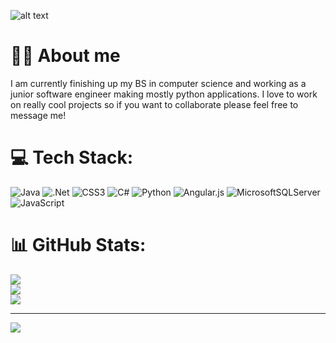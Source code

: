 ![alt text](https://pbs.twimg.com/media/Dy8TETfXgAAVk9q.jpg)
# :man_technologist: About me
I am currently finishing up my BS in computer science and working as a junior software engineer making mostly python applications. 
I love to work on really cool projects so if you want to collaborate please feel free to message me!

# 💻 Tech Stack:
![Java](https://img.shields.io/badge/java-%23ED8B00.svg?style=for-the-badge&logo=java&logoColor=white) ![.Net](https://img.shields.io/badge/.NET-5C2D91?style=for-the-badge&logo=.net&logoColor=white) ![CSS3](https://img.shields.io/badge/css3-%231572B6.svg?style=for-the-badge&logo=css3&logoColor=white) ![C#](https://img.shields.io/badge/c%23-%23239120.svg?style=for-the-badge&logo=c-sharp&logoColor=white) ![Python](https://img.shields.io/badge/python-3670A0?style=for-the-badge&logo=python&logoColor=ffdd54) ![Angular.js](https://img.shields.io/badge/angular.js-%23E23237.svg?style=for-the-badge&logo=angularjs&logoColor=white) ![MicrosoftSQLServer](https://img.shields.io/badge/Microsoft%20SQL%20Sever-CC2927?style=for-the-badge&logo=microsoft%20sql%20server&logoColor=white) ![JavaScript](https://img.shields.io/badge/javascript-%23323330.svg?style=for-the-badge&logo=javascript&logoColor=%23F7DF1E)
# 📊 GitHub Stats:
![](https://github-readme-stats.vercel.app/api?username=bgula5&theme=nightowl&hide_border=false&include_all_commits=false&count_private=false)<br/>
![](https://github-readme-streak-stats.herokuapp.com/?user=bgula5&theme=nightowl&hide_border=false)<br/>
![](https://github-readme-stats.vercel.app/api/top-langs/?username=bgula5&theme=nightowl&hide_border=false&include_all_commits=false&count_private=false&layout=compact)

---
[![](https://visitcount.itsvg.in/api?id=bgula5&icon=2&color=6)](https://visitcount.itsvg.in)
